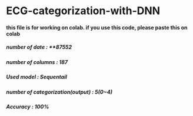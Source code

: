 # ECG-categorization-with-DNN
#### this file is for working on colab. if you use this code, please paste this on colab
##### number of date : **87552
##### number of columns : 187
##### Used model : Sequentail
##### number of categorization(output) : 5(0~4)
##### Accuracy : 100%
